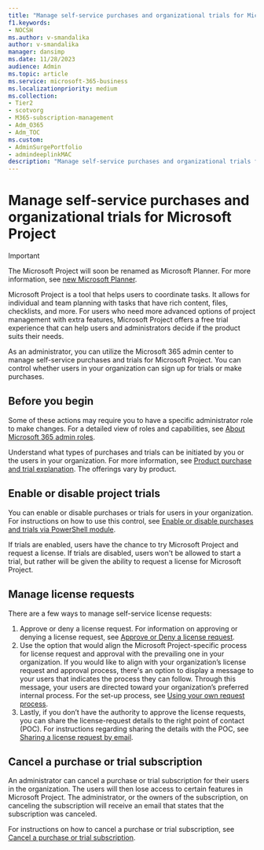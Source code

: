 ```yaml
---
title: "Manage self-service purchases and organizational trials for Microsoft Project"
f1.keywords:
- NOCSH
ms.author: v-smandalika
author: v-smandalika
manager: dansimp
ms.date: 11/28/2023
audience: Admin
ms.topic: article
ms.service: microsoft-365-business
ms.localizationpriority: medium
ms.collection: 
- Tier2
- scotvorg
- M365-subscription-management 
- Adm_O365
- Adm_TOC
ms.custom: 
- AdminSurgePortfolio
- admindeeplinkMAC
description: "Manage self-service purchases and organizational trials for Microsoft Project."
---
```


# Manage self-service purchases and organizational trials for Microsoft Project

> [!IMPORTANT]
> The Microsoft Project will soon be renamed as Microsoft Planner. For more information, see [new Microsoft Planner](https://techcommunity.microsoft.com/t5/planner-blog/the-new-microsoft-planner-a-unified-experience-bringing-together/ba-p/3977998).

Microsoft Project is a tool that helps users to coordinate tasks. It allows for individual and team planning with tasks that have rich content, files, checklists, and more. For users who need more advanced options of project management with extra features, Microsoft Project offers a free trial experience that can help users and administrators decide if the product suits their needs.

As an administrator, you can utilize the Microsoft 365 admin center to manage self-service purchases and trials for Microsoft Project. You can control whether users in your organization can sign up for trials or make purchases.

## Before you begin

Some of these actions may require you to have a specific administrator role to make changes. For a detailed view of roles and capabilities, see [About Microsoft 365 admin roles](../add-users/about-admin-roles.md).

Understand what types of purchases and trials can be initiated by you or the users in your organization. For more information, see [Product purchase and trial explanation](../../commerce/subscriptions/manage-self-service-purchases-admins.md). The offerings vary by product.

## Enable or disable project trials

You can enable or disable purchases or trials for users in your organization. For instructions on how to use this control, see [Enable or disable purchases and trials via PowerShell module](../add-users/about-admin-roles.md).

If trials are enabled, users have the chance to try Microsoft Project and request a license. If trials are disabled, users won't be allowed to start a trial, but rather will be given the ability to request a license for Microsoft Project.

## Manage license requests

There are a few ways to manage self-service license requests:

1. Approve or deny a license request. For information on approving or denying a license request, see [Approve or Deny a license request](../../commerce/licenses/manage-license-requests.md).
2. Use the option that would align the Microsoft Project-specific process for license request and approval with the prevailing one in your organization. If you would like to align with your organization’s license request and approval process, there's an option to display a message to your users that indicates the process they can follow. Through this message, your users are directed toward your organization’s preferred internal process. For the set-up process, see [Using your own request process](../../commerce/licenses/manage-license-requests.md).
3. Lastly, if you don’t have the authority to approve the license requests, you can share the license-request details to the right point of contact (POC). For instructions regarding sharing the details with the POC, see [Sharing a license request by email](../../commerce/licenses/manage-license-requests.md).

## Cancel a purchase or trial subscription

An administrator can cancel a purchase or trial subscription for their users in the organization. The users will then lose access to certain features in Microsoft Project. The administrator, or the owners of the subscription, on canceling the subscription will receive an email that states that the subscription was canceled. 

For instructions on how to cancel a purchase or trial subscription, see [Cancel a purchase or trial subscription](../../commerce/subscriptions/manage-self-service-purchases-admins.md).









